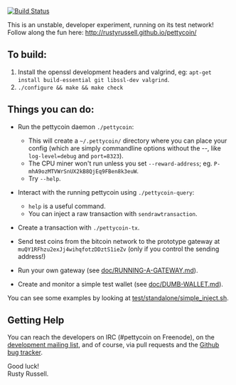 [![Build Status](https://travis-ci.org/rustyrussell/pettycoin.svg?branch=master)](https://travis-ci.org/rustyrussell/pettycoin)

This is an unstable, developer experiment, running on its test
network!  Follow along the fun here:
http://rustyrussell.github.io/pettycoin/

To build:
--------
1. Install the openssl development headers and valgrind, eg:
    `apt-get install build-essential git libssl-dev valgrind`.
2. `./configure && make && make check`

Things you can do:
--------
* Run the pettycoin daemon `./pettycoin`:

    * This will create a `~/.pettycoin/` directory where you can place
      your config (which are simply commandline options without the
      --, like `log-level=debug` and `port=8323`).
    * The CPU miner won't run unless you set `--reward-address`; eg.
      `P-mhA9ozMTVWrSnUX2kB8QjEq9FBen8k3euW`.
    * Try `--help`.

* Interact with the running pettycoin using `./pettycoin-query`:

    * `help` is a useful command.
    * You can inject a raw transaction with `sendrawtransaction`.

* Create a transaction with `./pettycoin-tx`.

* Send test coins from the bitcoin network to the prototype gateway at `muQY1RFhzu2exJj4wihqfotzDDztS1ieZv` (only if you control the sending address!)

* Run your own gateway (see [doc/RUNNING-A-GATEWAY.md](https://github.com/rustyrussell/pettycoin/blob/master/doc/RUNNING-A-GATEWAY.md)).

* Create and monitor a simple test wallet (see [doc/DUMB-WALLET.md](https://github.com/rustyrussell/pettycoin/blob/master/doc/DUMB-WALLET.md)).

You can see some examples by looking at [test/standalone/simple_inject.sh](https://github.com/rustyrussell/pettycoin/blob/master/test/standalone/simple_inject.sh).

Getting Help
--------

You can reach the developers on IRC (#pettycoin on Freenode), on the
[development mailing list](https://lists.ozlabs.org/listinfo/pettycoin-dev),
and of course, via pull requests and the [Github bug tracker](https://github.com/rustyrussell/pettycoin/issues).

Good luck!<br>
Rusty Russell.
